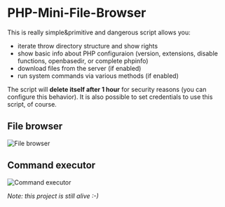 # PHP-Mini-File-Browser
This is really simple&primitive and dangerous script allows you:
- iterate throw directory structure and show rights
- show basic info about PHP configuraion (version, extensions, disable functions, openbasedir, or complete phpinfo)
- download files from the server (if enabled)
- run system commands via various methods (if enabled)

The script will **delete itself after 1 hour** for security reasons (you can configure this behavior). It is also possible to set credentials to use this script, of course.


## File browser
![File browser](http://internal.lynt.cz/grafika/mfb1.png)

## Command executor
![Command executor](http://internal.lynt.cz/grafika/mfb2.png)

*Note: this project is still alive :-)*